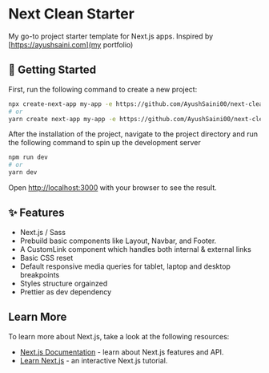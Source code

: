 # Next Clean Starter

My go-to project starter template for Next.js apps. Inspired by [https://ayushsaini.com](my portfolio)

## 🚀 Getting Started

First, run the following command to create a new project:

```bash
npx create-next-app my-app -e https://github.com/AyushSaini00/next-clean-starter
# or
yarn create next-app my-app -e https://github.com/AyushSaini00/next-clean-starter
```

After the installation of the project, navigate to the project directory and run the following command to spin up the development server

```bash
npm run dev
# or
yarn dev
```

Open [http://localhost:3000](http://localhost:3000) with your browser to see the result.

## ✨ Features

- Next.js / Sass
- Prebuild basic components like Layout, Navbar, and Footer.
- A CustomLink component which handles both internal & external links
- Basic CSS reset
- Default responsive media queries for tablet, laptop and desktop breakpoints
- Styles structure orgainzed
- Prettier as dev dependency

## Learn More

To learn more about Next.js, take a look at the following resources:

- [Next.js Documentation](https://nextjs.org/docs) - learn about Next.js features and API.
- [Learn Next.js](https://nextjs.org/learn) - an interactive Next.js tutorial.
